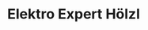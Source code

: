 ---
title: "Elektro Expert Hölzl"
url: /schwarzach-im-pongau/elektro-expert-hoelzl/
shop: Elektronik
---